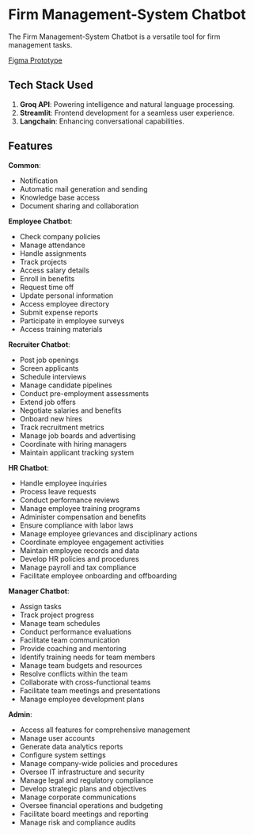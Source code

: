 # Firm Management-System Chatbot

The Firm Management-System Chatbot is a versatile tool for firm management tasks.

[Figma Prototype](https://www.figma.com/file/UPkW95GdJJzXBwqmMyBh0K/Firm?type=whiteboard&node-id=0%3A1&t=sGmZpS9HljnnVE8z-1)

## Tech Stack Used

1. **Groq API**: Powering intelligence and natural language processing.
2. **Streamlit**: Frontend development for a seamless user experience.
3. **Langchain**: Enhancing conversational capabilities.

## Features
**Common**:
 - Notification
 - Automatic mail generation and sending
 - Knowledge base access
 - Document sharing and collaboration

**Employee Chatbot**:
 - Check company policies
 - Manage attendance
 - Handle assignments
 - Track projects
 - Access salary details
 - Enroll in benefits
 - Request time off
 - Update personal information
 - Access employee directory
 - Submit expense reports
 - Participate in employee surveys
 - Access training materials

**Recruiter Chatbot**:
 - Post job openings
 - Screen applicants
 - Schedule interviews
 - Manage candidate pipelines
 - Conduct pre-employment assessments
 - Extend job offers
 - Negotiate salaries and benefits
 - Onboard new hires
 - Track recruitment metrics
 - Manage job boards and advertising
 - Coordinate with hiring managers
 - Maintain applicant tracking system

**HR Chatbot**:
 - Handle employee inquiries
 - Process leave requests
 - Conduct performance reviews
 - Manage employee training programs
 - Administer compensation and benefits
 - Ensure compliance with labor laws
 - Manage employee grievances and disciplinary actions
 - Coordinate employee engagement activities
 - Maintain employee records and data
 - Develop HR policies and procedures
 - Manage payroll and tax compliance
 - Facilitate employee onboarding and offboarding

**Manager Chatbot**:
 - Assign tasks
 - Track project progress
 - Manage team schedules
 - Conduct performance evaluations
 - Facilitate team communication
 - Provide coaching and mentoring
 - Identify training needs for team members
 - Manage team budgets and resources
 - Resolve conflicts within the team
 - Collaborate with cross-functional teams
 - Facilitate team meetings and presentations
 - Manage employee development plans

**Admin**:
 - Access all features for comprehensive management
 - Manage user accounts
 - Generate data analytics reports
 - Configure system settings
 - Manage company-wide policies and procedures
 - Oversee IT infrastructure and security
 - Manage legal and regulatory compliance
 - Develop strategic plans and objectives
 - Manage corporate communications
 - Oversee financial operations and budgeting
 - Facilitate board meetings and reporting
 - Manage risk and compliance audits